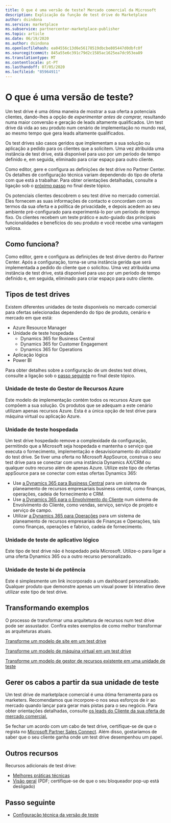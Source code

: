 ```yaml
---
title: O que é uma versão de teste? Mercado comercial da Microsoft
description: Explicação da função de test drive do Marketplace
author: dsindona
ms.service: marketplace
ms.subservice: partnercenter-marketplace-publisher
ms.topic: article
ms.date: 06/19/2020
ms.author: dsindona
ms.openlocfilehash: ea04556c13d6e56178519dbcbe805447d0dbfc0f
ms.sourcegitcommit: 845a55e6c391c79d2c1585ac1625ea7dc953ea89
ms.translationtype: MT
ms.contentlocale: pt-PT
ms.lasthandoff: 07/05/2020
ms.locfileid: "85964911"
---
```

# <a name="what-is-a-test-drive"></a>O que é uma versão de teste?

Um test drive é uma ótima maneira de mostrar a sua oferta a potenciais clientes, dando-lhes a opção de *experimentar antes de comprar,* resultando numa maior conversão e geração de leads altamente qualificados. Um test drive dá vida ao seu produto num cenário de implementação no mundo real, ao mesmo tempo que gera leads altamente qualificados.

Os test drives são casos geridos que implementam a sua solução ou aplicação a pedido para os clientes que a solicitem. Uma vez atribuída uma instância de test drive, está disponível para uso por um período de tempo definido e, em seguida, eliminado para criar espaço para outro cliente.

Como editor, gere e configura as definições de test drive no Partner Center. Os detalhes de configuração técnica variam dependendo do tipo de oferta com que está a trabalhar. Para obter orientações detalhadas, consulte a ligação sob o [próximo passo](#next-step) no final deste tópico.

Os potenciais clientes descobrem o seu test drive no mercado comercial. Eles fornecem as suas informações de contacto e concordam com os termos da sua oferta e a política de privacidade, e depois acedem ao seu ambiente pré-configurado para experimentá-lo por um período de tempo fixo. Os clientes recebem um teste prático e auto-guiado das principais funcionalidades e benefícios do seu produto e você recebe uma vantagem valiosa.

## <a name="how-does-it-work"></a>Como funciona?

Como editor, gere e configura as definições de test drive dentro do Partner Center. Após a configuração, torna-se uma instância gerida que será implementada a pedido do cliente que o solicitou. Uma vez atribuída uma instância de test drive, está disponível para uso por um período de tempo definido e, em seguida, eliminado para criar espaço para outro cliente.

## <a name="types-of-test-drives"></a>Tipos de test drives

Existem diferentes unidades de teste disponíveis no mercado comercial para ofertas selecionadas dependendo do tipo de produto, cenário e mercado em que está:

- Azure Resource Manager
- Unidade de teste hospedada
    - Dynamics 365 for Business Central
    - Dynamics 365 for Customer Engagement
    - Dynamics 365 for Operations
- Aplicação lógica
- Power BI

Para obter detalhes sobre a configuração de um destes test drives, consulte a ligação sob o [passo seguinte](#next-step) no final deste tópico.

### <a name="azure-resource-manager-test-drive"></a>Unidade de teste do Gestor de Recursos Azure

Este modelo de implementação contém todos os recursos Azure que compõem a sua solução. Os produtos que se adequam a este cenário utilizam apenas recursos Azure. Esta é a única opção de test drive para máquina virtual ou aplicação Azure.

### <a name="hosted-test-drive"></a>Unidade de teste hospedada

Um test drive hospedado remove a complexidade da configuração, permitindo que a Microsoft seja hospedada e mantenha o serviço que executa o fornecimento, implementação e desavisionamento do utilizador do test drive. Se tiver uma oferta no Microsoft AppSource, construa o seu test drive para se conectar com uma instância Dynamics AX/CRM ou qualquer outro recurso além de apenas Azure. Utilize este tipo de ofertas appSource para se conectar com estas ofertas Dynamics 365:

- Use [a Dynamics 365 para Business Central](partner-center-portal/create-new-operations-offer.md) para um sistema de planeamento de recursos empresariais business central, como finanças, operações, cadeia de fornecimento e CRM.
- Use [a Dynamics 365 para o Envolvimento do Cliente](partner-center-portal/create-new-customer-engagement-offer.md) num sistema de Envolvimento do Cliente, como vendas, serviço, serviço de projeto e serviço de campo.
- Utilizar [a Dynamics 365 para Operações](partner-center-portal/create-new-operations-offer.md) para um sistema de planeamento de recursos empresariais de Finanças e Operações, tais como finanças, operações e fabrico, cadeia de fornecimento.

### <a name="logic-app-test-drive"></a>Unidade de teste de aplicativo lógico

Este tipo de test drive não é hospedado pela Microsoft. Utilize-o para ligar a uma oferta Dynamics 365 ou a outro recurso personalizado.

### <a name="power-bi-test-drive"></a>Unidade de teste bi de potência

Este é simplesmente um link incorporado a um dashboard personalizado. Qualquer produto que demonstre apenas um visual power bi interativo deve utilizar este tipo de test drive.

## <a name="transforming-examples"></a>Transformando exemplos

O processo de transformar uma arquitetura de recursos num test drive pode ser assustador. Confira estes exemplos de como melhor transformar as arquiteturas atuais.

[Transforme um modelo de site em um test drive](https://github.com/Azure/AzureTestDrive/wiki/Transforming-Website-Deployment-Template-for-Test-Drive)

[Transforme um modelo de máquina virtual em um test drive](https://github.com/Azure/AzureTestDrive/wiki/Transforming-Virtual-Machine-Deployment-Template-for-Test-Drive)

[Transforme um modelo de gestor de recursos existente em uma unidade de teste](https://github.com/Azure/AzureTestDrive/wiki/Deploying-Existing-Solutions)

## <a name="generate-leads-from-your-test-drive"></a>Gerer os cabos a partir da sua unidade de teste

Um test drive de marketplace comercial é uma ótima ferramenta para os marketers. Recomendamos que incorpore-o nos seus esforços de ir ao mercado quando lançar para gerar mais pistas para o seu negócio. Para obter orientações detalhadas, consulte [os leads do Cliente da sua oferta de mercado comercial.](https://github.com/partner-center-portal/commercial-marketplace-get-customer-leads.md)

Se fechar um acordo com um cabo de test drive, certifique-se de que o regista no [Microsoft Partner Sales Connect](https://support.microsoft.com/help/3155788/getting-started-with-microsoft-partner-sales-connect). Além disso, gostaríamos de saber que o seu cliente ganha onde um test drive desempenhou um papel.

## <a name="other-resources"></a>Outros recursos

Recursos adicionais de test drive:

- [Melhores práticas técnicas](https://github.com/Azure/AzureTestDrive/wiki/Test-Drive-Best-Practices)
- [Visão geral](https://assetsprod.microsoft.com/mpn/azure-marketplace-appsource-test-drives.pdf) (PDF; certifique-se de que o seu bloqueador pop-up está desligado)

## <a name="next-step"></a>Passo seguinte

- [Configuração técnica da versão de teste](test-drive-technical-configuration.md)

